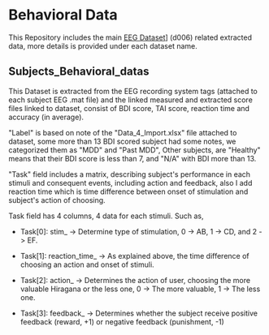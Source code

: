 # Behavioral Data
This Repository includes the main [EEG Dataset](http://predict.cs.unm.edu/downloads.php)] (d006) related extracted data, more details is provided under each dataset name.

## Subjects_Behavioral_datas

This Dataset is extracted from the EEG recording system tags (attached to each subject EEG .mat file) and the linked measured and extracted score files linked to dataset, consist of BDI score, TAI score, reaction time and accuracy (in average).

"Label" is based on note of the "Data_4_Import.xlsx" file attached to dataset, some more than 13 BDI scored subject had some notes, we categorized them as "MDD" and "Past MDD", Other subjects, are "Healthy" means that their BDI score is less than 7, and "N/A" with BDI more than 13.

"Task" field includes a matrix, describing subject's performance in each stimuli and consequent events, including action and feedback, also I add reaction time which is time difference between onset of stimulation and subject's action of choosing.

Task field has 4 columns, 4 data for each stimuli. Such as,

- Task[0]: stim_ -> Determine type of stimulation, 0 -> AB, 1 -> CD, and 2 -> EF.

- Task[1]: reaction_time_ -> As explained above, the time difference of choosing an action and onset of stimuli.

- Task[2]: action_ -> Determines the action of user, choosing the more valuable Hiragana or the less one, 0 -> The more valuable, 1 -> The less one.

- Task[3]: feedback_ -> Determines whether the subject receive positive feedback (reward, +1) or negative feedback (punishment, -1)
